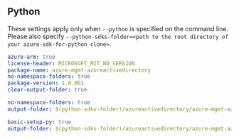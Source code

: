 ## Python

These settings apply only when `--python` is specified on the command line.
Please also specify `--python-sdks-folder=<path to the root directory of your azure-sdk-for-python clone>`.

``` yaml $(track2)
azure-arm: true
license-header: MICROSOFT_MIT_NO_VERSION
package-name: azure-mgmt-azureactivedirectory
no-namespace-folders: true
package-version: 1.0.0b1
clear-output-folder: true
```

``` yaml $(python-mode) == 'update' && $(track2)
no-namespace-folders: true
output-folder: $(python-sdks-folder)/azureactivedirectory/azure-mgmt-azureactivedirectory/azure/mgmt/azureactivedirectory
```

``` yaml $(python-mode) == 'create' && $(track2)
basic-setup-py: true
output-folder: $(python-sdks-folder)/azureactivedirectory/azure-mgmt-azureactivedirectory
```